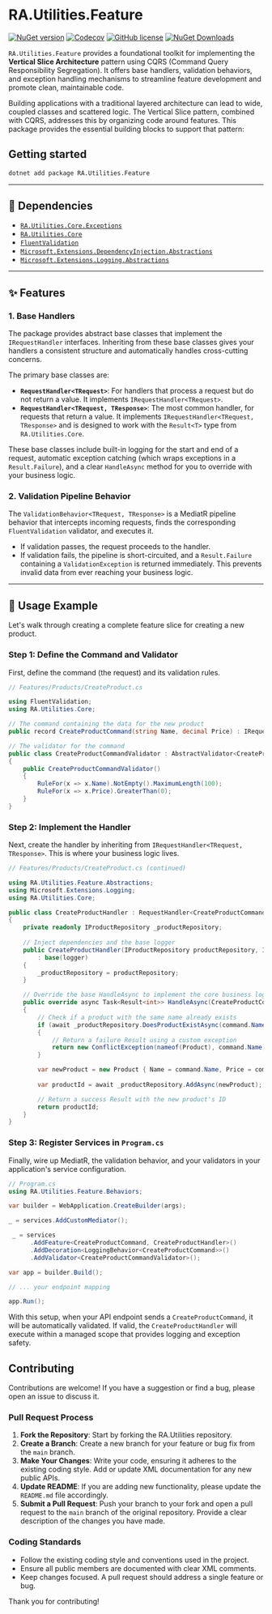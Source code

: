 # RA.Utilities.Feature

[![NuGet version](https://img.shields.io/nuget/v/RA.Utilities.Feature.svg)](https://www.nuget.org/packages/RA.Utilities.Feature/)
[![Codecov](https://codecov.io/github/RedonAlla/RA.Utilities/graph/badge.svg)](https://codecov.io/github/RedonAlla/RA.Utilities)
[![GitHub license](https://img.shields.io/github/license/RedonAlla/RA.Utilities)](https://github.com/RedonAlla/RA.Utilities/blob/main/LICENSE)
[![NuGet Downloads](https://img.shields.io/nuget/dt/RA.Utilities.Feature.svg)](https://www.nuget.org/packages/RA.Utilities.Feature/)


`RA.Utilities.Feature` provides a foundational toolkit for implementing the **Vertical Slice Architecture** pattern using CQRS (Command Query Responsibility Segregation).
It offers base handlers, validation behaviors, and exception handling mechanisms to streamline feature development and promote clean, maintainable code.

Building applications with a traditional layered architecture can lead to wide, coupled classes and scattered logic.
The Vertical Slice pattern, combined with CQRS, addresses this by organizing code around features.
This package provides the essential building blocks to support that pattern:

## Getting started

```bash
dotnet add package RA.Utilities.Feature
```

---

## 🔗 Dependencies

-   [`RA.Utilities.Core.Exceptions`](https://redonalla.github.io/RA.Utilities/nuget-packages/core/CoreExceptions/)
-   [`RA.Utilities.Core`](https://redonalla.github.io/RA.Utilities/nuget-packages/core/UtilitiesCore/)
-   [`FluentValidation`](https://docs.fluentvalidation.net/en/latest/)
-   [`Microsoft.Extensions.DependencyInjection.Abstractions`](https://learn.microsoft.com/en-us/dotnet/api/microsoft.extensions.dependencyinjection)
-   [`Microsoft.Extensions.Logging.Abstractions`](https://learn.microsoft.com/en-us/dotnet/api/microsoft.extensions.logging.abstractions)

---

## ✨ Features

### 1. Base Handlers

The package provides abstract base classes that implement the `IRequestHandler` interfaces.
Inheriting from these base classes gives your handlers a consistent structure and automatically handles cross-cutting concerns.

The primary base classes are:
-   **`RequestHandler<TRequest>`**: For handlers that process a request but do not return a value. It implements `IRequestHandler<TRequest>`.
-   **`RequestHandler<TRequest, TResponse>`**: The most common handler, for requests that return a value. It implements `IRequestHandler<TRequest, TResponse>` and is designed to work with the `Result<T>` type from `RA.Utilities.Core`.

These base classes include built-in logging for the start and end of a request, automatic exception catching (which wraps exceptions in a `Result.Failure`), and a clear `HandleAsync` method for you to override with your business logic.

### 2. Validation Pipeline Behavior

The `ValidationBehavior<TRequest, TResponse>` is a MediatR pipeline behavior that intercepts incoming requests, finds the corresponding `FluentValidation` validator, and executes it.

-   If validation passes, the request proceeds to the handler.
-   If validation fails, the pipeline is short-circuited, and a `Result.Failure` containing a `ValidationException` is returned immediately. This prevents invalid data from ever reaching your business logic.

---

## 🚀 Usage Example

Let's walk through creating a complete feature slice for creating a new product.

### Step 1: Define the Command and Validator

First, define the command (the request) and its validation rules.

```csharp
// Features/Products/CreateProduct.cs

using FluentValidation;
using RA.Utilities.Core;

// The command containing the data for the new product
public record CreateProductCommand(string Name, decimal Price) : IRequest<Result<int>>;

// The validator for the command
public class CreateProductCommandValidator : AbstractValidator<CreateProductCommand>
{
    public CreateProductCommandValidator()
    {
        RuleFor(x => x.Name).NotEmpty().MaximumLength(100);
        RuleFor(x => x.Price).GreaterThan(0);
    }
}
```

### Step 2: Implement the Handler

Next, create the handler by inheriting from `IRequestHandler<TRequest, TResponse>`. This is where your business logic lives.

```csharp
// Features/Products/CreateProduct.cs (continued)

using RA.Utilities.Feature.Abstractions;
using Microsoft.Extensions.Logging;
using RA.Utilities.Core;

public class CreateProductHandler : RequestHandler<CreateProductCommand, Result<int>>
{
    private readonly IProductRepository _productRepository;
 
    // Inject dependencies and the base logger
    public CreateProductHandler(IProductRepository productRepository, ILogger<CreateProductHandler> logger)
        : base(logger)
    {
        _productRepository = productRepository;
    }

    // Override the base HandleAsync to implement the core business logic
    public override async Task<Result<int>> HandleAsync(CreateProductCommand command, CancellationToken cancellationToken)
    {
        // Check if a product with the same name already exists
        if (await _productRepository.DoesProductExistAsync(command.Name))
        {
            // Return a failure Result using a custom exception
            return new ConflictException(nameof(Product), command.Name);
        }

        var newProduct = new Product { Name = command.Name, Price = command.Price };
        
        var productId = await _productRepository.AddAsync(newProduct);

        // Return a success Result with the new product's ID
        return productId;
    }
}
```

### Step 3: Register Services in `Program.cs`

Finally, wire up MediatR, the validation behavior, and your validators in your application's service configuration.

```csharp
// Program.cs
using RA.Utilities.Feature.Behaviors;

var builder = WebApplication.CreateBuilder(args);

_ = services.AddCustomMediator();

 _ = services
      .AddFeature<CreateProductCommand, CreateProductHandler>()
      .AddDecoration<LoggingBehavior<CreateProductCommand>>()
      .AddValidator<CreateProductCommandValidator>();

var app = builder.Build();

// ... your endpoint mapping

app.Run();
```

With this setup, when your API endpoint sends a `CreateProductCommand`, it will be automatically validated. If valid, the `CreateProductHandler` will execute within a managed scope that provides logging and exception safety.

## Contributing

Contributions are welcome! If you have a suggestion or find a bug, please open an issue to discuss it.

### Pull Request Process

1.  **Fork the Repository**: Start by forking the RA.Utilities repository.
2.  **Create a Branch**: Create a new branch for your feature or bug fix from the `main` branch.
3.  **Make Your Changes**: Write your code, ensuring it adheres to the existing coding style. Add or update XML documentation for any new public APIs.
4.  **Update README**: If you are adding new functionality, please update the `README.md` file accordingly.
5.  **Submit a Pull Request**: Push your branch to your fork and open a pull request to the `main` branch of the original repository. Provide a clear description of the changes you have made.

### Coding Standards

-   Follow the existing coding style and conventions used in the project.
-   Ensure all public members are documented with clear XML comments.
-   Keep changes focused. A pull request should address a single feature or bug.

Thank you for contributing!